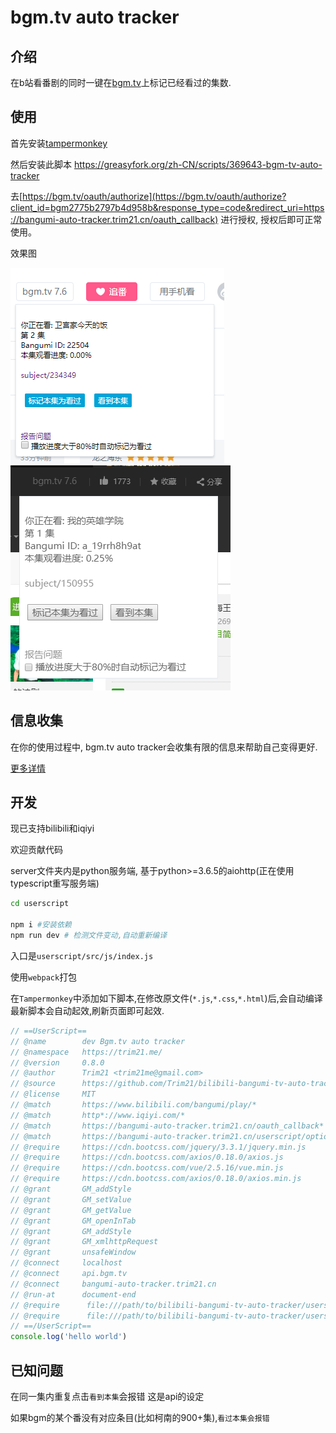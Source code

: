 # bgm.tv auto tracker

## 介绍

在b站看番剧的同时一键在[bgm.tv](https://bgm.tv/)上标记已经看过的集数.

## 使用

首先安装[tampermonkey](https://chrome.google.com/webstore/detail/tampermonkey/dhdgffkkebhmkfjojejmpbldmpobfkfo)

然后安装此脚本
https://greasyfork.org/zh-CN/scripts/369643-bgm-tv-auto-tracker

去[https://bgm.tv/oauth/authorize](https://bgm.tv/oauth/authorize?client_id=bgm2775b2797b4d958b&response_type=code&redirect_uri=https://bangumi-auto-tracker.trim21.cn/oauth_callback)
进行授权, 授权后即可正常使用。

效果图

![](./screenshot/bilibili.png)
![](./screenshot/iqiyi.png)

## 信息收集

在你的使用过程中, bgm.tv auto tracker会收集有限的信息来帮助自己变得更好.

[更多详情](./docs/user_info_collection.md)

## 开发

现已支持bilibili和iqiyi

欢迎贡献代码

server文件夹内是python服务端, 基于python>=3.6.5的aiohttp(正在使用typescript重写服务端)

```bash
cd userscript

npm i #安装依赖
npm run dev # 检测文件变动,自动重新编译
```

入口是`userscript/src/js/index.js`

使用`webpack`打包


在`Tampermonkey`中添加如下脚本,在修改原文件(`*.js`,`*.css`,`*.html`)后,会自动编译最新脚本会自动起效,刷新页面即可起效.

```javascript
// ==UserScript==
// @name        dev Bgm.tv auto tracker
// @namespace   https://trim21.me/
// @version     0.8.0
// @author      Trim21 <trim21me@gmail.com>
// @source      https://github.com/Trim21/bilibili-bangumi-tv-auto-tracker
// @license     MIT
// @match       https://www.bilibili.com/bangumi/play/*
// @match       http*://www.iqiyi.com/*
// @match       https://bangumi-auto-tracker.trim21.cn/oauth_callback*
// @match       https://bangumi-auto-tracker.trim21.cn/userscript/options*
// @require     https://cdn.bootcss.com/jquery/3.3.1/jquery.min.js
// @require     https://cdn.bootcss.com/axios/0.18.0/axios.js
// @require     https://cdn.bootcss.com/vue/2.5.16/vue.min.js
// @require     https://cdn.bootcss.com/axios/0.18.0/axios.min.js
// @grant       GM_addStyle
// @grant       GM_setValue
// @grant       GM_getValue
// @grant       GM_openInTab
// @grant       GM_addStyle
// @grant       GM_xmlhttpRequest
// @grant       unsafeWindow
// @connect     localhost
// @connect     api.bgm.tv
// @connect     bangumi-auto-tracker.trim21.cn
// @run-at      document-end
// @require      file:///path/to/bilibili-bangumi-tv-auto-tracker/userscript/env.js
// @require      file:///path/to/bilibili-bangumi-tv-auto-tracker/userscript/dist/latest/bgm-tv-auto-tracker.js
// ==/UserScript==
console.log('hello world')

```


## 已知问题

在同一集内重复点击`看到本集`会报错 这是api的设定

如果bgm的某个番没有对应条目(比如柯南的900+集),`看过本集会报错`

